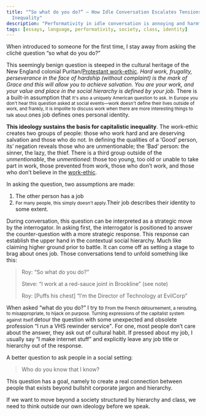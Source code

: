 ```yaml
---
title: "“So what do you do?” — How Idle Conversation Escalates Tensions in Class
  Inequality"
description: "Performativity in idle conversation is annoying and harmful."
tags: [essays, language, performativity, society, class, identity]
---
```


When introduced to someone for the first time, I stay away from asking the
cliché question “so what do you do?”

This seemingly benign question is steeped in the cultural heritage of the New
England colonial
Puritan/[Protestant work-ethic](https://en.wikipedia.org/wiki/The_Protestant_Ethic_and_the_Spirit_of_Capitalism).
_Hard work, frugality, perseverance in the face of hardship (without complaint)
is the mark of Grace and this will allow you to achieve salvation. You are your
work, and your value and place in the social hierarchy is defined by your job._
There is a built-in assumption that
<span className="note"><small>It's also a uniquely American question to ask. In Europe you don't hear this question asked at social events—work doesn't define their lives outside of work, and frankly, it is impolite to discuss work when there are more interesting things to talk about.</small>ones job defines ones personal identity</span>.

**This ideology sustains the basis for capitalistic inequality**. The work-ethic
creates two groups of people: those who work hard and are deserving salvation
and those who do not. In defining the qualities of a ‘Good’ person, its’
negation reveals those who are unmentionable; the ‘Bad’ person: the sinner, the
lazy, the thief. There is a third group outside of the _unmentionable_, the
_unmentioned_: those too young, too old or unable to take part in work, those
prevented from work, those who don’t work, and those who don’t believe in the
[work-ethic](http://www.crimethinc.com/).

In asking the question, two assumptions are made:

1. The other person has a job
1. <span className="note"><small>For many people, this simply doesn't apply.</small>Their job describes their identity to some extent</span>.

During conversation, this question can be interpreted as a strategic move by the
interrogator. In asking first, the interrogator is positioned to answer the
counter-question with a more strategic response. This response can establish the
upper hand in the contextual social hierarchy. Much like claiming higher ground
prior to battle. It can come off as setting a stage to brag about ones job.
Those conversations tend to unfold something like this:

> Roy: “So what do you do?”
>
> Steve: “I work at a red-sauce joint in Brookline” (see note)
>
> Roy: [Puffs his chest] “I’m the Director of Technology at EvilCorp”

When asked “what do you do?” I try to
<span className="note"><small>From the French détournement, a rerouting, to misappropriate, to hijack on purpose. Turning expressions of the capitalist system against itself.</small>detour</span>
the question with some unexpected and obsolete
profession <q>I run a VHS rewinder service</q>. For one, most people don’t care
about the answer, they ask out of cultural habit. If pressed about my job, I
usually say “I make internet stuff” and explicitly leave any job title or
hierarchy out of the response.

A better question to ask people in a social setting:

> Who do you know that I know?

This question has a goal, namely to create a real connection between people that
exists beyond bullshit corporate jargon and hierarchy.

If we want to move beyond a society structured by hierarchy and class, we need
to think outside our own ideology before we speak.
